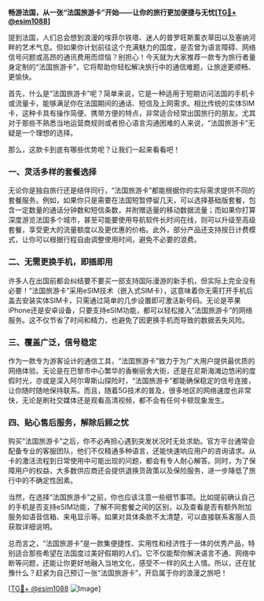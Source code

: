 **畅游法国，从一张“法国旅游卡”开始——让你的旅行更加便捷与无忧[[TG💪+ @esim1088](https://t.me/s/esim1088)]**

提到法国，人们总会想到浪漫的埃菲尔铁塔、迷人的普罗旺斯薰衣草田以及塞纳河畔的艺术气息。但如果你计划前往这个充满魅力的国度，是否曾为语言障碍、网络信号问题或高昂的通讯费用而烦恼？别担心！今天就为大家推荐一款专为旅行者量身定制的“法国旅游卡”，它将帮助你轻松解决旅行中的通信难题，让旅途更顺畅、更愉快。

首先，什么是“法国旅游卡”呢？简单来说，它是一种适用于短期访问法国的手机卡或流量卡，能够满足你在法国期间的通话、短信及上网需求。相比传统的实体SIM卡，这种卡具有操作简便、携带方便的特点，非常适合经常出国旅行的朋友。尤其对于那些不熟悉当地运营商规则或者担心语言沟通困难的人来说，“法国旅游卡”无疑是一个理想的选择。

那么，这款卡到底有哪些优势呢？让我们一起来看看吧！

### **一、灵活多样的套餐选择**
无论你是独自旅行还是结伴同行，“法国旅游卡”都能根据你的实际需求提供不同的套餐服务。例如，如果你只是需要在法国短暂停留几天，可以选择基础版套餐，包含一定数量的通话分钟数和短信条数，并附赠适量的移动数据流量；而如果你打算深度游览法国多个城市，甚至可能要使用导航软件长时间在线，则可以升级至高级套餐，享受更大的流量额度以及更优惠的价格。此外，部分产品还支持按日计费模式，让你可以根据行程自由调整使用时间，避免不必要的浪费。

### **二、无需更换手机，即插即用**
许多人在出国前都会纠结要不要买一部支持国际漫游的新手机，但实际上完全没有必要！“法国旅游卡”采用eSIM技术（嵌入式SIM卡），这意味着你无需打开手机后盖去安装实体SIM卡，只需通过简单的几步设置即可激活新号码。无论是苹果iPhone还是安卓设备，只要支持eSIM功能，都可以轻松接入“法国旅游卡”的网络服务。这不仅节省了时间和精力，也避免了因更换手机而导致的数据丢失风险。

### **三、覆盖广泛，信号稳定**
作为一款专为游客设计的通信工具，“法国旅游卡”致力于为广大用户提供最优质的网络体验。无论是在巴黎市中心繁华的香榭丽舍大街，还是在尼斯海滩边悠闲的度假时光，亦或是深入阿尔卑斯山探险时，“法国旅游卡”都能确保稳定的信号连接，让你随时随地保持联系。而且，随着5G技术的普及，很多地区的网络速度也非常快，无论是刷社交媒体还是观看高清视频，都不会有任何卡顿现象发生。

### **四、贴心售后服务，解除后顾之忧**
购买“法国旅游卡”之后，你不必再担心遇到突发状况时无处求助。官方平台通常会配备专业的客服团队，他们不仅精通多种语言，还能快速响应用户的咨询请求。从卡的激活流程到日常使用中可能出现的问题，都会有专人耐心解答。同时，为了保障用户的权益，大多数供应商还会提供退换货政策以及保险服务，进一步降低了旅行中的不确定性因素。

当然，在选择“法国旅游卡”之前，你也应该注意一些细节事项。比如提前确认自己的手机是否支持eSIM功能，了解不同套餐之间的区别，以及查看是否有额外附加服务如语音信箱、来电显示等。如果对具体条款不太清楚，可以直接联系客服人员获取详细说明。

总而言之，“法国旅游卡”是一款集便捷性、实用性和经济性于一体的优秀产品，特别适合那些希望在法国度过美好假期的人们。它不仅能帮你解决语言不通、网络中断等问题，还能让你更好地融入当地文化，感受不一样的风土人情。所以，还在犹豫什么？赶紧为自己预订一张“法国旅游卡”，开启属于你的浪漫之旅吧！

[[TG💪+ @esim1088](https://t.me/s/esim1088) ![Image](https://i.postimg.cc/4NQfJmqS/Snipaste-2025-05-13-00-14-12.png)]